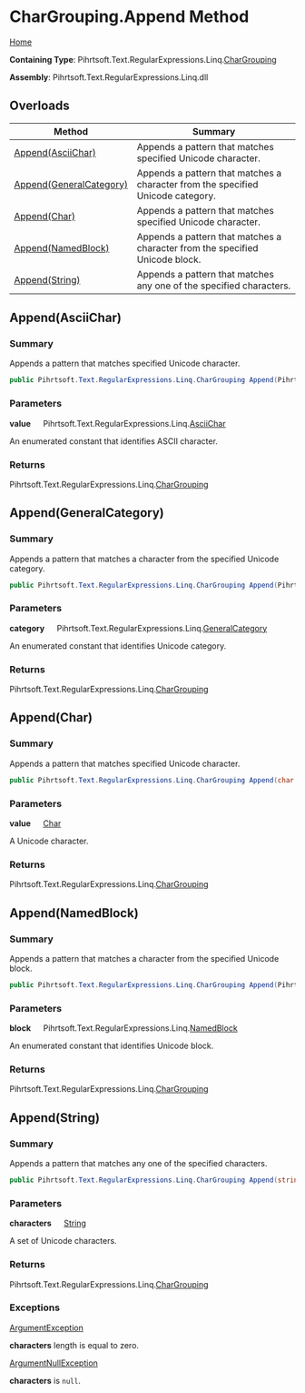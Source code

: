 # CharGrouping\.Append Method

[Home](../../../../../../README.md)

**Containing Type**: Pihrtsoft\.Text\.RegularExpressions\.Linq\.[CharGrouping](../README.md)

**Assembly**: Pihrtsoft\.Text\.RegularExpressions\.Linq\.dll

## Overloads

| Method | Summary |
| ------ | ------- |
| [Append(AsciiChar)](#Pihrtsoft_Text_RegularExpressions_Linq_CharGrouping_Append_Pihrtsoft_Text_RegularExpressions_Linq_AsciiChar_) | Appends a pattern that matches specified Unicode character\. |
| [Append(GeneralCategory)](#Pihrtsoft_Text_RegularExpressions_Linq_CharGrouping_Append_Pihrtsoft_Text_RegularExpressions_Linq_GeneralCategory_) | Appends a pattern that matches a character from the specified Unicode category\. |
| [Append(Char)](#Pihrtsoft_Text_RegularExpressions_Linq_CharGrouping_Append_System_Char_) | Appends a pattern that matches specified Unicode character\. |
| [Append(NamedBlock)](#Pihrtsoft_Text_RegularExpressions_Linq_CharGrouping_Append_Pihrtsoft_Text_RegularExpressions_Linq_NamedBlock_) | Appends a pattern that matches a character from the specified Unicode block\. |
| [Append(String)](#Pihrtsoft_Text_RegularExpressions_Linq_CharGrouping_Append_System_String_) | Appends a pattern that matches any one of the specified characters\. |

## Append\(AsciiChar\) <a name="Pihrtsoft_Text_RegularExpressions_Linq_CharGrouping_Append_Pihrtsoft_Text_RegularExpressions_Linq_AsciiChar_"></a>

### Summary

Appends a pattern that matches specified Unicode character\.

```csharp
public Pihrtsoft.Text.RegularExpressions.Linq.CharGrouping Append(Pihrtsoft.Text.RegularExpressions.Linq.AsciiChar value)
```

### Parameters

**value** &emsp; Pihrtsoft\.Text\.RegularExpressions\.Linq\.[AsciiChar](../../AsciiChar/README.md)

An enumerated constant that identifies ASCII character\.

### Returns

Pihrtsoft\.Text\.RegularExpressions\.Linq\.[CharGrouping](../README.md)

## Append\(GeneralCategory\) <a name="Pihrtsoft_Text_RegularExpressions_Linq_CharGrouping_Append_Pihrtsoft_Text_RegularExpressions_Linq_GeneralCategory_"></a>

### Summary

Appends a pattern that matches a character from the specified Unicode category\.

```csharp
public Pihrtsoft.Text.RegularExpressions.Linq.CharGrouping Append(Pihrtsoft.Text.RegularExpressions.Linq.GeneralCategory category)
```

### Parameters

**category** &emsp; Pihrtsoft\.Text\.RegularExpressions\.Linq\.[GeneralCategory](../../GeneralCategory/README.md)

An enumerated constant that identifies Unicode category\.

### Returns

Pihrtsoft\.Text\.RegularExpressions\.Linq\.[CharGrouping](../README.md)

## Append\(Char\) <a name="Pihrtsoft_Text_RegularExpressions_Linq_CharGrouping_Append_System_Char_"></a>

### Summary

Appends a pattern that matches specified Unicode character\.

```csharp
public Pihrtsoft.Text.RegularExpressions.Linq.CharGrouping Append(char value)
```

### Parameters

**value** &emsp; [Char](https://docs.microsoft.com/en-us/dotnet/api/system.char)

A Unicode character\.

### Returns

Pihrtsoft\.Text\.RegularExpressions\.Linq\.[CharGrouping](../README.md)

## Append\(NamedBlock\) <a name="Pihrtsoft_Text_RegularExpressions_Linq_CharGrouping_Append_Pihrtsoft_Text_RegularExpressions_Linq_NamedBlock_"></a>

### Summary

Appends a pattern that matches a character from the specified Unicode block\.

```csharp
public Pihrtsoft.Text.RegularExpressions.Linq.CharGrouping Append(Pihrtsoft.Text.RegularExpressions.Linq.NamedBlock block)
```

### Parameters

**block** &emsp; Pihrtsoft\.Text\.RegularExpressions\.Linq\.[NamedBlock](../../NamedBlock/README.md)

An enumerated constant that identifies Unicode block\.

### Returns

Pihrtsoft\.Text\.RegularExpressions\.Linq\.[CharGrouping](../README.md)

## Append\(String\) <a name="Pihrtsoft_Text_RegularExpressions_Linq_CharGrouping_Append_System_String_"></a>

### Summary

Appends a pattern that matches any one of the specified characters\.

```csharp
public Pihrtsoft.Text.RegularExpressions.Linq.CharGrouping Append(string characters)
```

### Parameters

**characters** &emsp; [String](https://docs.microsoft.com/en-us/dotnet/api/system.string)

A set of Unicode characters\.

### Returns

Pihrtsoft\.Text\.RegularExpressions\.Linq\.[CharGrouping](../README.md)

### Exceptions

[ArgumentException](https://docs.microsoft.com/en-us/dotnet/api/system.argumentexception)

**characters** length is equal to zero\.

[ArgumentNullException](https://docs.microsoft.com/en-us/dotnet/api/system.argumentnullexception)

**characters** is `null`\.

